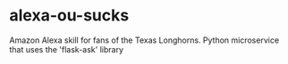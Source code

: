 # alexa-ou-sucks
Amazon Alexa skill for fans of the Texas Longhorns. Python microservice that uses the 'flask-ask' library
